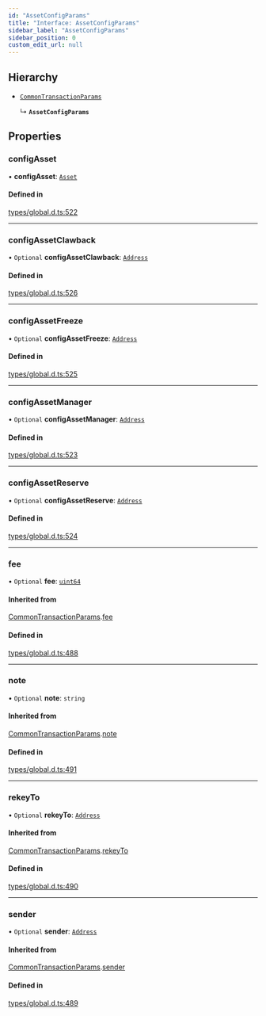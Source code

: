 ```yaml
---
id: "AssetConfigParams"
title: "Interface: AssetConfigParams"
sidebar_label: "AssetConfigParams"
sidebar_position: 0
custom_edit_url: null
---
```


## Hierarchy

- [`CommonTransactionParams`](CommonTransactionParams.md)

  ↳ **`AssetConfigParams`**

## Properties

### configAsset

• **configAsset**: [`Asset`](../classes/Asset.md)

#### Defined in

[types/global.d.ts:522](https://github.com/algorand-devrel/tealscript/blob/19d5bb7/types/global.d.ts#L522)

___

### configAssetClawback

• `Optional` **configAssetClawback**: [`Address`](../classes/Address.md)

#### Defined in

[types/global.d.ts:526](https://github.com/algorand-devrel/tealscript/blob/19d5bb7/types/global.d.ts#L526)

___

### configAssetFreeze

• `Optional` **configAssetFreeze**: [`Address`](../classes/Address.md)

#### Defined in

[types/global.d.ts:525](https://github.com/algorand-devrel/tealscript/blob/19d5bb7/types/global.d.ts#L525)

___

### configAssetManager

• `Optional` **configAssetManager**: [`Address`](../classes/Address.md)

#### Defined in

[types/global.d.ts:523](https://github.com/algorand-devrel/tealscript/blob/19d5bb7/types/global.d.ts#L523)

___

### configAssetReserve

• `Optional` **configAssetReserve**: [`Address`](../classes/Address.md)

#### Defined in

[types/global.d.ts:524](https://github.com/algorand-devrel/tealscript/blob/19d5bb7/types/global.d.ts#L524)

___

### fee

• `Optional` **fee**: [`uint64`](../modules.md#uint64)

#### Inherited from

[CommonTransactionParams](CommonTransactionParams.md).[fee](CommonTransactionParams.md#fee)

#### Defined in

[types/global.d.ts:488](https://github.com/algorand-devrel/tealscript/blob/19d5bb7/types/global.d.ts#L488)

___

### note

• `Optional` **note**: `string`

#### Inherited from

[CommonTransactionParams](CommonTransactionParams.md).[note](CommonTransactionParams.md#note)

#### Defined in

[types/global.d.ts:491](https://github.com/algorand-devrel/tealscript/blob/19d5bb7/types/global.d.ts#L491)

___

### rekeyTo

• `Optional` **rekeyTo**: [`Address`](../classes/Address.md)

#### Inherited from

[CommonTransactionParams](CommonTransactionParams.md).[rekeyTo](CommonTransactionParams.md#rekeyto)

#### Defined in

[types/global.d.ts:490](https://github.com/algorand-devrel/tealscript/blob/19d5bb7/types/global.d.ts#L490)

___

### sender

• `Optional` **sender**: [`Address`](../classes/Address.md)

#### Inherited from

[CommonTransactionParams](CommonTransactionParams.md).[sender](CommonTransactionParams.md#sender)

#### Defined in

[types/global.d.ts:489](https://github.com/algorand-devrel/tealscript/blob/19d5bb7/types/global.d.ts#L489)
